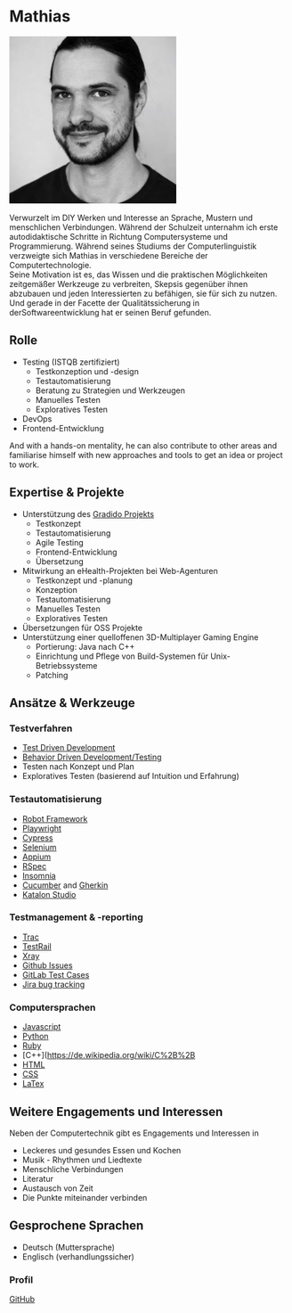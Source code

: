 # Mathias 

![Mathias](../images/portrait/ml-portrait.jpg)

Verwurzelt im DIY Werken und Interesse an Sprache, Mustern und menschlichen Verbindungen.
Während der Schulzeit unternahm ich erste autodidaktische Schritte in Richtung Computersysteme und Programmierung.
Während seines Studiums der Computerlinguistik verzweigte sich Mathias in verschiedene Bereiche der Computertechnologie.  
Seine Motivation ist es, das Wissen und die praktischen Möglichkeiten zeitgemäßer Werkzeuge zu verbreiten, Skepsis gegenüber ihnen abzubauen und jeden Interessierten zu befähigen, sie für sich zu nutzen.
Und gerade in der Facette der Qualitätssicherung in derSoftwareentwicklung hat er seinen Beruf gefunden.


## Rolle

- Testing (ISTQB zertifiziert)
  - Testkonzeption und -design
  - Testautomatisierung
  - Beratung zu Strategien und Werkzeugen
  - Manuelles Testen
  - Exploratives Testen
- DevOps
- Frontend-Entwicklung

And with a hands-on mentality, he can also contribute to other areas and familiarise himself with new approaches and tools to get an idea or project to work.


## Expertise & Projekte

- Unterstützung des [Gradido Projekts](../projects/gradido.md)
  - Testkonzept
  - Testautomatisierung
  - Agile Testing
  - Frontend-Entwicklung
  - Übersetzung
- Mitwirkung an eHealth-Projekten bei Web-Agenturen
  - Testkonzept und -planung
  - Konzeption
  - Testautomatisierung
  - Manuelles Testen
  - Exploratives Testen
- Übersetzungen für OSS Projekte
- Unterstützung einer quelloffenen 3D-Multiplayer Gaming Engine
  - Portierung: Java nach C++
  - Einrichtung und Pflege von Build-Systemen für Unix-Betriebssysteme
  - Patching


## Ansätze & Werkzeuge

### Testverfahren

- [Test Driven Development](https://de.wikipedia.org/wiki/Testgetriebene_Entwicklung)
- [Behavior Driven Development/Testing](https://www.bddtesting.com/)
- Testen nach Konzept und Plan
- Exploratives Testen (basierend auf Intuition und Erfahrung)


### Testautomatisierung

- [Robot Framework](https://robotframework.org/)
- [Playwright](https://playwright.dev/)
- [Cypress](https://www.cypress.io/)
- [Selenium](https://www.selenium.dev/)
- [Appium](https://appium.io/)
- [RSpec](https://rspec.info/)
- [Insomnia](https://insomnia.rest/)
- [Cucumber](https://cucumber.io/) and [Gherkin](https://cucumber.io/docs/gherkin/)
- [Katalon Studio](https://katalon.com/)


### Testmanagement & -reporting
- [Trac](https://trac.edgewall.org/)
- [TestRail](https://www.gurock.com/testrail/)
- [Xray](https://www.getxray.app/)
- [Github Issues](https://docs.github.com/en/issues)
- [GitLab Test Cases](https://docs.gitlab.com/ee/ci/test_cases/)
- [Jira bug tracking](https://www.atlassian.com/software/jira/features/bug-tracking)


### Computersprachen

- [Javascript](https://www.javascript.com/)
- [Python](https://www.python.org/)
- [Ruby](https://www.ruby-lang.org/)
- [C++](https://de.wikipedia.org/wiki/C%2B%2B
- [HTML](https://de.wikipedia.org/wiki/Hypertext_Markup_Language)
- [CSS](https://de.wikipedia.org/wiki/Cascading_Style_Sheets)
- [LaTex](https://www.latex-project.org/)


## Weitere Engagements und Interessen

Neben der Computertechnik gibt es Engagements und Interessen in

- Leckeres und gesundes Essen und Kochen
- Musik - Rhythmen und Liedtexte
- Menschliche Verbindungen
- Literatur
- Austausch von Zeit
- Die Punkte miteinander verbinden


## Gesprochene Sprachen

- Deutsch (Muttersprache)
- Englisch (verhandlungssicher)


### Profil

[GitHub](https://github.com/mahula)

